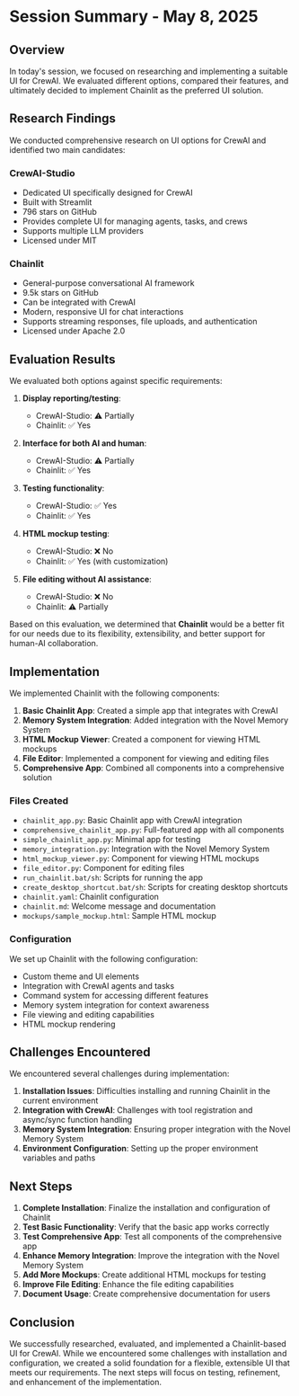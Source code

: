 # Session Summary - May 8, 2025

## Overview

In today's session, we focused on researching and implementing a suitable UI for CrewAI. We evaluated different options, compared their features, and ultimately decided to implement Chainlit as the preferred UI solution.

## Research Findings

We conducted comprehensive research on UI options for CrewAI and identified two main candidates:

### CrewAI-Studio
- Dedicated UI specifically designed for CrewAI
- Built with Streamlit
- 796 stars on GitHub
- Provides complete UI for managing agents, tasks, and crews
- Supports multiple LLM providers
- Licensed under MIT

### Chainlit
- General-purpose conversational AI framework
- 9.5k stars on GitHub
- Can be integrated with CrewAI
- Modern, responsive UI for chat interactions
- Supports streaming responses, file uploads, and authentication
- Licensed under Apache 2.0

## Evaluation Results

We evaluated both options against specific requirements:

1. **Display reporting/testing**: 
   - CrewAI-Studio: ⚠️ Partially
   - Chainlit: ✅ Yes

2. **Interface for both AI and human**:
   - CrewAI-Studio: ⚠️ Partially
   - Chainlit: ✅ Yes

3. **Testing functionality**:
   - CrewAI-Studio: ✅ Yes
   - Chainlit: ✅ Yes

4. **HTML mockup testing**:
   - CrewAI-Studio: ❌ No
   - Chainlit: ✅ Yes (with customization)

5. **File editing without AI assistance**:
   - CrewAI-Studio: ❌ No
   - Chainlit: ⚠️ Partially

Based on this evaluation, we determined that **Chainlit** would be a better fit for our needs due to its flexibility, extensibility, and better support for human-AI collaboration.

## Implementation

We implemented Chainlit with the following components:

1. **Basic Chainlit App**: Created a simple app that integrates with CrewAI
2. **Memory System Integration**: Added integration with the Novel Memory System
3. **HTML Mockup Viewer**: Created a component for viewing HTML mockups
4. **File Editor**: Implemented a component for viewing and editing files
5. **Comprehensive App**: Combined all components into a comprehensive solution

### Files Created

- `chainlit_app.py`: Basic Chainlit app with CrewAI integration
- `comprehensive_chainlit_app.py`: Full-featured app with all components
- `simple_chainlit_app.py`: Minimal app for testing
- `memory_integration.py`: Integration with the Novel Memory System
- `html_mockup_viewer.py`: Component for viewing HTML mockups
- `file_editor.py`: Component for editing files
- `run_chainlit.bat/sh`: Scripts for running the app
- `create_desktop_shortcut.bat/sh`: Scripts for creating desktop shortcuts
- `chainlit.yaml`: Chainlit configuration
- `chainlit.md`: Welcome message and documentation
- `mockups/sample_mockup.html`: Sample HTML mockup

### Configuration

We set up Chainlit with the following configuration:

- Custom theme and UI elements
- Integration with CrewAI agents and tasks
- Command system for accessing different features
- Memory system integration for context awareness
- File viewing and editing capabilities
- HTML mockup rendering

## Challenges Encountered

We encountered several challenges during implementation:

1. **Installation Issues**: Difficulties installing and running Chainlit in the current environment
2. **Integration with CrewAI**: Challenges with tool registration and async/sync function handling
3. **Memory System Integration**: Ensuring proper integration with the Novel Memory System
4. **Environment Configuration**: Setting up the proper environment variables and paths

## Next Steps

1. **Complete Installation**: Finalize the installation and configuration of Chainlit
2. **Test Basic Functionality**: Verify that the basic app works correctly
3. **Test Comprehensive App**: Test all components of the comprehensive app
4. **Enhance Memory Integration**: Improve the integration with the Novel Memory System
5. **Add More Mockups**: Create additional HTML mockups for testing
6. **Improve File Editing**: Enhance the file editing capabilities
7. **Document Usage**: Create comprehensive documentation for users

## Conclusion

We successfully researched, evaluated, and implemented a Chainlit-based UI for CrewAI. While we encountered some challenges with installation and configuration, we created a solid foundation for a flexible, extensible UI that meets our requirements. The next steps will focus on testing, refinement, and enhancement of the implementation.
